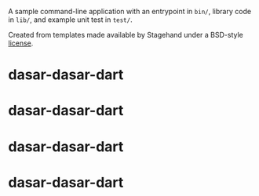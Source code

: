 A sample command-line application with an entrypoint in `bin/`, library code
in `lib/`, and example unit test in `test/`.

Created from templates made available by Stagehand under a BSD-style
[license](https://github.com/dart-lang/stagehand/blob/master/LICENSE).
# dasar-dasar-dart
# dasar-dasar-dart
# dasar-dasar-dart
# dasar-dasar-dart

